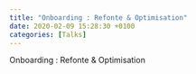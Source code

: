 ```yaml
---
title: "Onboarding : Refonte & Optimisation"
date: 2020-02-09 15:28:30 +0100
categories: [Talks]
---
```


Onboarding : Refonte & Optimisation
